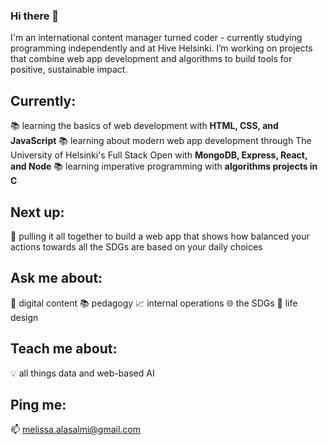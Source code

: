 ### Hi there 👋

I'm an international content manager turned coder - currently studying programming independently and at Hive Helsinki. I’m working on projects that combine web app development and algorithms to build tools for positive, sustainable impact.

## Currently: 
📚 learning the basics of web development with **HTML, CSS, and JavaScript**
📚 learning about modern web app development through The University of Helsinki's Full Stack Open with **MongoDB, Express, React, and Node**
📚 learning imperative programming with **algorithms projects in C**

## Next up: 
🔭 pulling it all together to build a web app that shows how balanced your actions towards all the SDGs are based on your daily choices

## Ask me about: 
📝 digital content
📚 pedagogy
📈 internal operations
🌐 the SDGs
🎨 life design

## Teach me about:
💡 all things data and web-based AI

## Ping me:
📫 melissa.alasalmi@gmail.com
